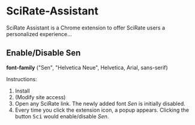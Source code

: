 # SciRate-Assistant
SciRate Assistant is a Chrome extension to offer SciRate users a personalized experience...

## Enable/Disable Sen
**font-family** ("Sen", "Helvetica Neue", Helvetica, Arial, sans-serif)

Instructions:
1. Install
2. (Modify site access)
3. Open any SciRate link. The newly added font *Sen* is initially disabled. 
4. Every time you click the extension icon, a popup appears. Clicking the button <kbd>Sci</kbd> would enable/disable *Sen*.
